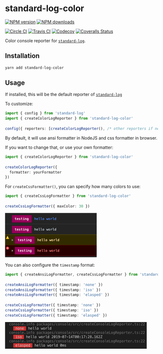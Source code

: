 # standard-log-color

[![NPM version][npm-image]][npm-url]
[![NPM downloads][downloads-image]][downloads-url]

[![Circle CI][circleci-image]][circleci-url]
[![Travis CI][travis-image]][travis-url]
[![Codecov][codecov-image]][codecov-url]
[![Coveralls Status][coveralls-image]][coveralls-url]

Color console reporter for [`standard-log`](https://github.com/unional/standard-log).


## Installation

```sh
yarn add standard-log-color
```

## Usage

If installed, this will be the default reporter of [`standard-log`](https://github.com/unional/standard-log)

To customize:

```ts
import { config } from 'standard-log'
import { createColorLogReporter } from 'standard-log-color'

config({ reporters: [createColorLogReporter(), /* other reporters if needed */] })
```

By default, it will use ansi formatter in NodeJS and css formatter in browser.

If you want to change that, or use your own formatter:

```ts
import { createColorLogReporter } from 'standard-log-color'

createColorLogReporter({
  formatter: yourFormatter
})
```

For `createCssFormatter()`, you can specify how many colors to use:

```ts
import { createCssLogFormatter } from 'standard-log-color'

createCssLogFormatter({ maxColor: 30 })
```
![](2019-07-13-17-19-12.png)

You can also configure the `timestamp` format:

```ts
import { createAnsiLogFormatter, createCssLogFormatter } from 'standard-log-color'

createAnsiLogFormatter({ timestamp: 'none' })
createAnsiLogFormatter({ timestamp: 'iso' })
createAnsiLogFormatter({ timestamp: 'elasped' })

createCssLogFormatter({ timestamp: 'none' })
createCssLogFormatter({ timestamp: 'iso' })
createCssLogFormatter({ timestamp: 'elasped' })
```

![](2019-07-13-17-18-14.png)

[circleci-image]: https://circleci.com/gh/unional/standard-log/tree/master.svg?style=shield
[circleci-url]: https://circleci.com/gh/unional/standard-log/tree/master
[codecov-image]: https://codecov.io/gh/unional/standard-log/branch/master/graph/badge.svg
[codecov-url]: https://codecov.io/gh/unional/standard-log
[coveralls-image]: https://coveralls.io/repos/github/unional/standard-log/badge.svg
[coveralls-url]: https://coveralls.io/github/unional/standard-log
[downloads-image]: https://img.shields.io/npm/dm/standard-log-color.svg?style=flat
[downloads-url]: https://npmjs.org/package/standard-log-color
[npm-image]: https://img.shields.io/npm/v/standard-log-color.svg?style=flat
[npm-url]: https://www.npmjs.com/package/standard-log-color
[travis-image]: https://travis-ci.com/unional/standard-log.svg?branch=master
[travis-url]: https://travis-ci.com/unional/standard-log?branch=master
